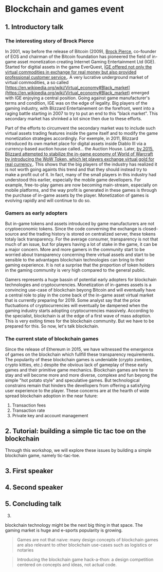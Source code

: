 # Blockchain and games event 

## 1. Introductory talk

### The interesting story of Brock Pierce

In 2001, way before the release of Bitcoin (2009), [Brock Pierce](https://en.wikipedia.org/wiki/Brock_Pierce), co-founder of EOS and chairman of the Bitcoin foundation has pioneered the field of in-game asset monetization creating Internet Gaming Entertainment Ltd (IGE). Started for digitial assets in the game EverQuest, [IGE offered not only the virtual commodities in exchange for real money but also provided professional customer service.](https://en.wikipedia.org/wiki/Virtual_economy#Black_market). A very lucrative underground market of virtual commodities, a so called [https://en.wikipedia.org/wiki/Virtual_economy#Black_market](https://en.wikipedia.org/wiki/Virtual_economy#Black_market) emerged with IGE enjoying a central position. Going against game manufacturer's terms and condition, IGE was on the edge of legality. Big players of the gaming industry, with Blizzard Entertainement on the forefront, went into a raging battle starting in 2007 to try to put an end to this "black market". This secondary market has shrinked a lot since then due to these efforts.

Part of the efforts to circumvent the secondary market was to include such virtual assets trading features inside the game itself and to modify the game monetization strategies accordingly. For exemple, in 2011, Blizzard introduced its own market place for digital assets inside Diablo III via a currency-based auction house called... the Auction House. Later, [by 2015, Blizzard attempted to stabilize the in-game economy of World of Warcraft by introducing the WoW Token, which let players exchange virtual gold for real currency.](https://cryptobriefing.com/video-games-mining-cryptocurrency/). This shows that the big players of the industry has realized it is not worth going againts this trend and that they should instead try to make a profit out of it. In fact, many of the small players in this industry had understood this earlier, especially the mobile game devellopers. For example, free-to-play games are now becoming main-stream, especially on mobile platforms, and the way profit is generated in these games is through the purchase of in-game assets by the player. Monetization of games is evolving rapidly and will continue to do so. 

### Gamers as early adopters
But in-game tokens and assets introduced by game manufacturers are not cryptoeconomic tokens. Since the code converning the exchange is closed-source and the trading history is stored on centralized server, these tokens totaly lack transparency. For the average consumer, transparency is not that much of an issue, but for players having a lot of stake in the game, it can be a major concern. More and more gamers in the community start to be worried about transparency concerning there virtual assets and start to be sensible to the advantages blockchain technologies can bring to their gaming experience. It is not a surprise that the proportion of token holders in the gaming community is very high compared to the general public. 

Gamers represents a huge bassin of potential early adopters for blockchain technologies and cryptocurrencies. Monetization of in-games assets is a convincing use-case of blockchain beyong Bitcoin and will eventually have a central role to play in the come back of the in-game asset virtual market that is currently preparing for 2019. Some analyst say that the price fluctuations of cryptocurrencies will eventually be dampened when the gaming industry starts adopting cryptocurrencies massively. According to the specialist, blockchain is at the edge of a first wave of mass adoption. This is very exiting times for the blockchain community. But we have to be prepared for this. So now, let's talk blockchain. 

### The current state of blockchain games
Since the release of Ethereum in 2015, we have witnessed the emergence of games on the blockchain which fullfill these transparency requirements. The popularity of these blockchain games is undeniable (crypto zombies, crypto kitties, etc.) despite the obvious lack of gameplay of these early games and their primitive game mechanics. Blockchain games are here to stay and will become more and more diverse, complexe and fun beyong the simple "hot potato style" and speculative games. But technological constrains remain that hinders the devellopers from offering a satisfying user experience to the player. These concerns are at the hearth of wide spread blockchain adoption in the near future:

1. Transaction fees
2. Transaction rate
3. Private key and account management

## 2. Tutorial: building a simple tic tac toe on the blockchain

Through this workshop, we will explore these issues by building a simple blockchain game, namely tic-tac-toe.

## 3. First speaker

## 4. Second speaker

## 5. Concluding talk

3. 

blockchain technology might be the next big thing in that space. The gaming market is huge and e-sports popularity is growing.  

> Games are not that naive: many design concepts of blockchain games are also relevant to other blockchain use-cases such as logistics or notaries

> Introducing the blockchain game hack-a-thon: a design competition centered on concepts and ideas, not actual code. 

